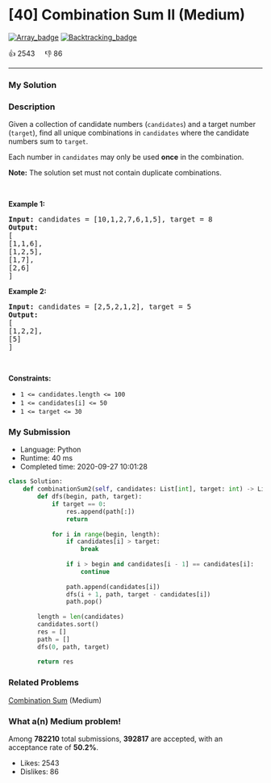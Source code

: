 # [40] Combination Sum II (Medium)

[![Array_badge](https://img.shields.io/badge/topic-Array-green.svg)](https://leetcode.com/problems/combination-sum-ii/)  [![Backtracking_badge](https://img.shields.io/badge/topic-Backtracking-green.svg)](https://leetcode.com/problems/combination-sum-ii/) 

:+1: 2543 &nbsp; &nbsp; :thumbsdown: 86

---

### My Solution


### Description
<p>Given a collection of candidate numbers (<code>candidates</code>) and a target number (<code>target</code>), find all unique combinations in <code>candidates</code>&nbsp;where the candidate numbers sum to <code>target</code>.</p>

<p>Each number in <code>candidates</code>&nbsp;may only be used <strong>once</strong> in the combination.</p>

<p><strong>Note:</strong>&nbsp;The solution set must not contain duplicate combinations.</p>

<p>&nbsp;</p>
<p><strong>Example 1:</strong></p>

<pre>
<strong>Input:</strong> candidates = [10,1,2,7,6,1,5], target = 8
<strong>Output:</strong> 
[
[1,1,6],
[1,2,5],
[1,7],
[2,6]
]
</pre>

<p><strong>Example 2:</strong></p>

<pre>
<strong>Input:</strong> candidates = [2,5,2,1,2], target = 5
<strong>Output:</strong> 
[
[1,2,2],
[5]
]
</pre>

<p>&nbsp;</p>
<p><strong>Constraints:</strong></p>

<ul>
	<li><code>1 &lt;=&nbsp;candidates.length &lt;= 100</code></li>
	<li><code>1 &lt;=&nbsp;candidates[i] &lt;= 50</code></li>
	<li><code>1 &lt;= target &lt;= 30</code></li>
</ul>



### My Submission

- Language: Python
- Runtime: 40 ms
- Completed time: 2020-09-27 10:01:28

```Python
class Solution:
    def combinationSum2(self, candidates: List[int], target: int) -> List[List[int]]:
        def dfs(begin, path, target):
            if target == 0:
                res.append(path[:])
                return
            
            for i in range(begin, length):
                if candidates[i] > target:
                    break
                
                if i > begin and candidates[i - 1] == candidates[i]:
                    continue 
                
                path.append(candidates[i])
                dfs(i + 1, path, target - candidates[i])
                path.pop()
            
        length = len(candidates)
        candidates.sort()
        res = []
        path = []
        dfs(0, path, target)
            
        return res
```


### Related Problems
[Combination Sum](https://leetcode.com/problems/combination-sum/) (Medium) <br>



### What a(n) Medium problem!
Among **782210** total submissions, **392817** are accepted, with an acceptance rate of **50.2%**. <br>

- Likes: 2543
- Dislikes: 86


